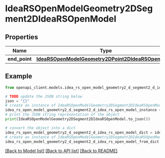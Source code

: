 # IdeaRSOpenModelGeometry2DSegment2DIdeaRSOpenModel


## Properties

Name | Type | Description | Notes
------------ | ------------- | ------------- | -------------
**end_point** | [**IdeaRSOpenModelGeometry2DPoint2DIdeaRSOpenModel**](IdeaRSOpenModelGeometry2DPoint2DIdeaRSOpenModel.md) |  | [optional] 

## Example

```python
from openapi_client.models.idea_rs_open_model_geometry2_d_segment2_d_idea_rs_open_model import IdeaRSOpenModelGeometry2DSegment2DIdeaRSOpenModel

# TODO update the JSON string below
json = "{}"
# create an instance of IdeaRSOpenModelGeometry2DSegment2DIdeaRSOpenModel from a JSON string
idea_rs_open_model_geometry2_d_segment2_d_idea_rs_open_model_instance = IdeaRSOpenModelGeometry2DSegment2DIdeaRSOpenModel.from_json(json)
# print the JSON string representation of the object
print(IdeaRSOpenModelGeometry2DSegment2DIdeaRSOpenModel.to_json())

# convert the object into a dict
idea_rs_open_model_geometry2_d_segment2_d_idea_rs_open_model_dict = idea_rs_open_model_geometry2_d_segment2_d_idea_rs_open_model_instance.to_dict()
# create an instance of IdeaRSOpenModelGeometry2DSegment2DIdeaRSOpenModel from a dict
idea_rs_open_model_geometry2_d_segment2_d_idea_rs_open_model_from_dict = IdeaRSOpenModelGeometry2DSegment2DIdeaRSOpenModel.from_dict(idea_rs_open_model_geometry2_d_segment2_d_idea_rs_open_model_dict)
```
[[Back to Model list]](../README.md#documentation-for-models) [[Back to API list]](../README.md#documentation-for-api-endpoints) [[Back to README]](../README.md)


